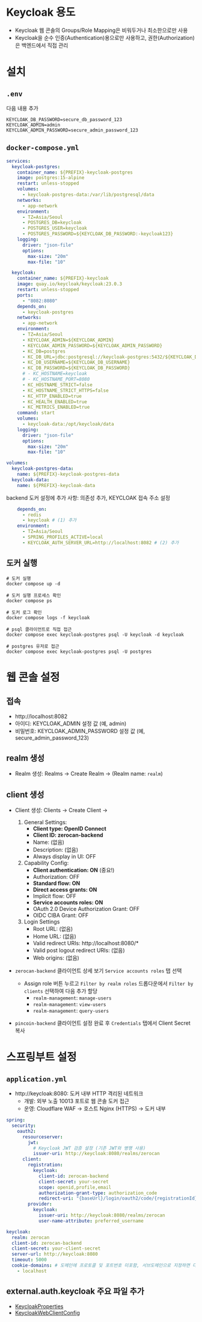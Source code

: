 # Keycloak 용도

- Keycloak 웹 콘솔의 Groups/Role Mapping은 비워두거나 최소한으로만 사용
- Keycloak을 순수 인증(Authentication)용으로만 사용하고, 권한(Authorization)은 백엔드에서 직접 관리

# 설치

## `.env`

다음 내용 추가

```properties
KEYCLOAK_DB_PASSWORD=secure_db_password_123
KEYCLOAK_ADMIN=admin
KEYCLOAK_ADMIN_PASSWORD=secure_admin_password_123
```

## `docker-compose.yml`

```yaml
services:
  keycloak-postgres:
    container_name: ${PREFIX}-keycloak-postgres
    image: postgres:15-alpine
    restart: unless-stopped
    volumes:
      - keycloak-postgres-data:/var/lib/postgresql/data
    networks:
      - app-network
    environment:
      - TZ=Asia/Seoul
      - POSTGRES_DB=keycloak
      - POSTGRES_USER=keycloak
      - POSTGRES_PASSWORD=${KEYCLOAK_DB_PASSWORD:-keycloak123}
    logging:
      driver: "json-file"
      options:
        max-size: "20m"
        max-file: "10"

  keycloak:
    container_name: ${PREFIX}-keycloak
    image: quay.io/keycloak/keycloak:23.0.3
    restart: unless-stopped
    ports:
      - "8082:8080"
    depends_on:
      - keycloak-postgres
    networks:
      - app-network
    environment:
      - TZ=Asia/Seoul
      - KEYCLOAK_ADMIN=${KEYCLOAK_ADMIN}
      - KEYCLOAK_ADMIN_PASSWORD=${KEYCLOAK_ADMIN_PASSWORD}
      - KC_DB=postgres
      - KC_DB_URL=jdbc:postgresql://keycloak-postgres:5432/${KEYCLOAK_DB_DATABASE}
      - KC_DB_USERNAME=${KEYCLOAK_DB_USERNAME}
      - KC_DB_PASSWORD=${KEYCLOAK_DB_PASSWORD}
      # - KC_HOSTNAME=keycloak
      # - KC_HOSTNAME_PORT=8080
      - KC_HOSTNAME_STRICT=false
      - KC_HOSTNAME_STRICT_HTTPS=false
      - KC_HTTP_ENABLED=true
      - KC_HEALTH_ENABLED=true
      - KC_METRICS_ENABLED=true
    command: start
    volumes:
      - keycloak-data:/opt/keycloak/data
    logging:
      driver: "json-file"
      options:
        max-size: "20m"
        max-file: "10"

volumes:
  keycloak-postgres-data:
    name: ${PREFIX}-keycloak-postgres-data
  keycloak-data:
    name: ${PREFIX}-keycloak-data
```

backend 도커 설정에 추가 사항: 의존성 추가, KEYCLOAK 접속 주소 설정

```yaml
    depends_on:
      - redis
      - keycloak # (1) 추가
    environment:
      - TZ=Asia/Seoul
      - SPRING_PROFILES_ACTIVE=local
      - KEYCLOAK_AUTH_SERVER_URL=http://localhost:8082 # (2) 추가
```

## 도커 실행

```shell
# 도커 실행
docker compose up -d

# 도커 실행 프로세스 확인
docker compose ps

# 도커 로그 확인
docker compose logs -f keycloak

# psql 클라이언트로 직접 접근
docker compose exec keycloak-postgres psql -U keycloak -d keycloak

# postgres 유저로 접근
docker compose exec keycloak-postgres psql -U postgres
```

# 웹 콘솔 설정

## 접속

- http://localhost:8082
- 아이디: KEYCLOAK_ADMIN 설정 값 (예, admin)
- 비밀번호: KEYCLOAK_ADMIN_PASSWORD 설정 값 (예, secure_admin_password_123)

## realm 생성

- Realm 생성: Realms → Create Realm → (Realm name: `realm`)

## client 생성

- Client 생성: Clients → Create Client →
    1. General Settings:
        - **Client type: OpenID Connect**
        - **Client ID: zerocan-backend**
        - Name: (없음)
        - Description: (없음)
        - Always display in UI: OFF
    2. Capability Config:
        - **Client authentication: ON**  (중요!)
        - Authorization: OFF
        - **Standard flow: ON**
        - **Direct access grants: ON**
        - Implicit flow: OFF
        - **Service accounts roles: ON**
        - OAuth 2.0 Device Authorization Grant: OFF
        - OIDC CIBA Grant: OFF
    3. Login Settings
        - Root URL: (없음)
        - Home URL: (없음)
        - Valid redirect URIs: http://localhost:8080/*
        - Valid post logout redirect URIs: (없음)
        - Web origins: (없음)

- `zerocan-backend` 클라이언트 상세 보기 `Service accounts roles` 탭 선택
    - Assign role 버튼 누르고 `Filter by realm roles` 드롭다운에서 `Filter by clients` 선택하여 다음 추가 할당
        - `realm-management`: `manage-users`
        - `realm-management`: `view-users`
        - `realm-management`: `query-users`

- `pincoin-backend` 클라이언트 설정 완료 후 `Credentials` 탭에서 Client Secret 복사

# 스프링부트 설정

## `application.yml`

- http://keycloak:8080: 도커 내부 HTTP 격리된 네트워크
    - 개발: 외부 노출 10013 포트로 웹 콘솔 도커 접근
    - 운영: Cloudflare WAF → 호스트 Nginx (HTTPS) → 도커 내부

```yaml
spring:
  security:
    oauth2:
      resourceserver:
        jwt:
          # Keycloak JWT 검증 설정 (기존 JWT와 병행 사용)
          issuer-uri: http://keycloak:8080/realms/zerocan
      client:
        registration:
          keycloak:
            client-id: zerocan-backend
            client-secret: your-secret
            scope: openid,profile,email
            authorization-grant-type: authorization_code
            redirect-uri: "{baseUrl}/login/oauth2/code/{registrationId}"
        provider:
          keycloak:
            issuer-uri: http://keycloak:8080/realms/zerocan
            user-name-attribute: preferred_username

keycloak:
  realm: zerocan
  client-id: zerocan-backend
  client-secret: your-client-secret
  server-url: http://keycloak:8080
  timeout: 5000
  cookie-domains: # 도메인에 프로토콜 및 포트번호 미포함, 서브도메인으로 지정하면 다른 서브도메인에서 접근 불가
    - localhost
```

## external.auth.keycloak 주요 파일 추가

- [KeycloakProperties](/src/main/kotlin/kr/pincoin/api/external/auth/keycloak/properties/KeycloakProperties.kt)
- [KeycloakWebClientConfig](/src/main/kotlin/kr/pincoin/api/external/auth/keycloak/config/KeycloakWebClientConfig.kt)